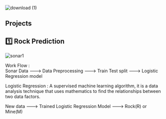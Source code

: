 ![download (1)](https://github.com/Chandrikajoshi123/ML-Projects/assets/100508364/53183c0a-db04-4f56-b586-d77c221acfa2)

## Projects 

  ## 1️⃣ Rock Prediction

![sonar1](https://github.com/Chandrikajoshi123/ML-Projects/assets/100508364/477ff2d0-d195-45bd-9329-9fd626a95ddb)

  <t1>  Work Flow : </t1>
  <br>
  <p1> Sonar Data ---> Data Preprocessing ---> Train Test split ---> Logistic Regression model </p1>
  <br>
  
  <t2> Logistic Regression : </t2> <sp> <p2> A supervised machine learning algorithm, it is a data analysis technique that uses mathematics to find 
      the relationships between two data factors. </p2>

  <t3> New data ---> Trained Logistic Regression Model ---> Rock(R) or Mine(M) </t3>

  
             

